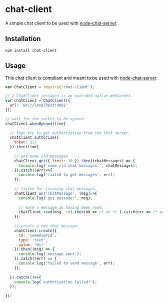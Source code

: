 # chat-client

A simple chat client to be used with <a href="https://github.com/ido-ofir/node-chat-server">node-chat-server</a>.

## Installation

```
npm install chat-client
```

## Usage

This chat client is compliant and meant to be used with <a href="https://github.com/ido-ofir/node-chat-server">node-chat-server</a>.

```js
var ChatClient = require('chat-client');

// a ChatClient instance is an extended native WebSocket.
var chatClient = ChatClient({
  url: 'ws://localhost:4001'
});

// wait for the socket to be opened.
chatClient.whenOpened(()=>{
  
  // then try to get authorization from the chat server.
  chatClient.authorize({
    token: 123
  }).then(()=>{
    
    // get some old messages
    chatClient.get({ limit: 10 }).then((chatMessages) => {
      console.log('some old chat messages:', chatMessages);
    }).catch((err)=>{
      console.log('failed to get messages', err);
    });
    
    // listen for incoming chat messages.
    chatClient.on('chatMessage', (msg)=>{
      console.log('got message:', msg);
      
      // mark a message as having been read. 
      chatClient.read(msg._id).then(ok => /* ok */ ).catch(err => /* oops.. */ );
    });
    
    // create a new chat message.
    chatClient.create({
      to: 'someUserId',
      type: 'text',
      value: 'Hi!'
    }).then((msg) => {
      console.log('message sent');
    }).catch((err) => {
      console.log('failed to send message', err);
    });
    
  }).catch(()=>{
    console.log('authorization failed!');
  });
  
});

```
